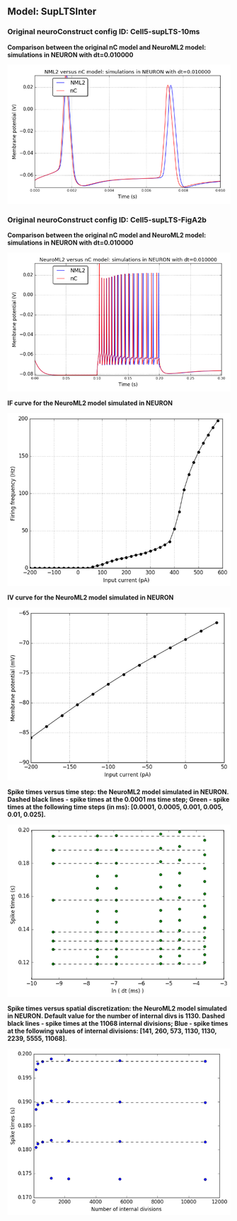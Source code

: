  
         
## Model: SupLTSInter

### Original neuroConstruct config ID: Cell5-supLTS-10ms

**Comparison between the original nC model and NeuroML2 model: simulations in NEURON with dt=0.010000**

![Simulation](nC_vs_NML2_Cell5-supLTS-10ms.png)

### Original neuroConstruct config ID: Cell5-supLTS-FigA2b

**Comparison between the original nC model and NeuroML2 model: simulations in NEURON with dt=0.010000**

![Simulation](nC_vs_NML2_Cell5-supLTS-FigA2b.png)

**IF curve for the NeuroML2 model simulated in NEURON**

![Simulation](IF_SupLTSInter.png)

**IV curve for the NeuroML2 model simulated in NEURON**

![Simulation](IV_SupLTSInter.png)

**Spike times versus time step: the NeuroML2 model simulated in NEURON.
Dashed black lines - spike times at the 0.0001 ms time step; Green - spike times at the following time steps (in ms): [0.0001, 0.0005, 0.001, 0.005, 0.01, 0.025].**

![Simulation](Dt_SupLTSInter.png)

**Spike times versus spatial discretization: the NeuroML2 model simulated in NEURON.
Default value for the number of internal divs is 1130.
Dashed black lines - spike times at the 11068 internal divisions; Blue - spike times at the following values of internal divisions:
[141, 260, 573, 1130, 1130, 2239, 5555, 11068].**

![Simulation](Dx_SupLTSInter.png)